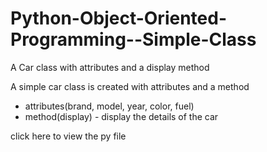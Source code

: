 # Python-Object-Oriented-Programming--Simple-Class
A Car class with attributes and a display method

A simple car class is created with attributes and a method
- attributes(brand, model, year, color, fuel)
- method(display) - display the details of the car

click here to view the py file
